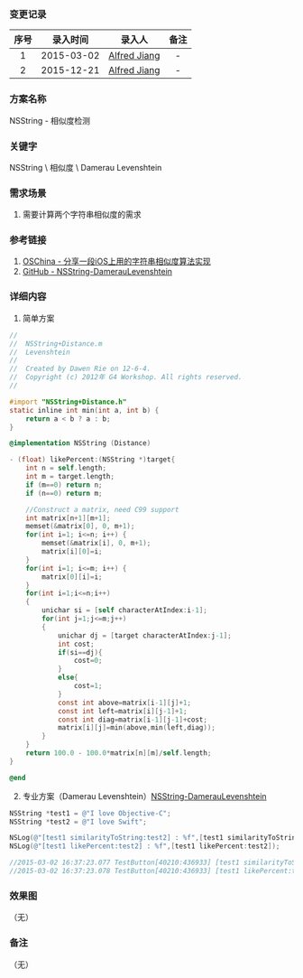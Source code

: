 ### 变更记录

| 序号 | 录入时间 | 录入人 | 备注 |
|:--------:|:--------:|:--------:|:--------:|
| 1 | 2015-03-02 | [Alfred Jiang](https://github.com/viktyz) | - |
| 2 | 2015-12-21 | [Alfred Jiang](https://github.com/viktyz) | - |

### 方案名称

NSString - 相似度检测

### 关键字

NSString \ 相似度 \ Damerau Levenshtein

### 需求场景

1. 需要计算两个字符串相似度的需求

### 参考链接

1. [OSChina - 分享一段iOS上用的字符串相似度算法实现](http://my.oschina.net/dourgulf/blog/60846)
2. [GitHub - NSString-DamerauLevenshtein](https://github.com/JanX2/NSString-DamerauLevenshtein)

### 详细内容

1. 简单方案
```objectivec
//
//  NSString+Distance.m
//  Levenshtein
//
//  Created by Dawen Rie on 12-6-4.
//  Copyright (c) 2012年 G4 Workshop. All rights reserved.
//

#import "NSString+Distance.h"
static inline int min(int a, int b) {
    return a < b ? a : b;
}

@implementation NSString (Distance)

- (float) likePercent:(NSString *)target{
    int n = self.length;
    int m = target.length;
    if (m==0) return n;
    if (n==0) return m;

    //Construct a matrix, need C99 support
    int matrix[n+1][m+1];
    memset(&matrix[0], 0, m+1);
    for(int i=1; i<=n; i++) {
        memset(&matrix[i], 0, m+1);
        matrix[i][0]=i;
    }
    for(int i=1; i<=m; i++) {
        matrix[0][i]=i;
    }
    for(int i=1;i<=n;i++)
    {
        unichar si = [self characterAtIndex:i-1];
        for(int j=1;j<=m;j++)
        {
            unichar dj = [target characterAtIndex:j-1];
            int cost;
            if(si==dj){
                cost=0;
            }
            else{
                cost=1;
            }
            const int above=matrix[i-1][j]+1;
            const int left=matrix[i][j-1]+1;
            const int diag=matrix[i-1][j-1]+cost;
            matrix[i][j]=min(above,min(left,diag));
        }
    }
    return 100.0 - 100.0*matrix[n][m]/self.length;
}

@end
```
2. 专业方案（Damerau Levenshtein）[NSString-DamerauLevenshtein](https://github.com/JanX2/NSString-DamerauLevenshtein)
```objectivec
NSString *test1 = @"I love Objective-C";
NSString *test2 = @"I love Swift";

NSLog(@"[test1 similarityToString:test2] : %f",[test1 similarityToString:test2]);
NSLog(@"[test1 likePercent:test2] : %f",[test1 likePercent:test2]);

//2015-03-02 16:37:23.077 TestButton[40210:436933] [test1 similarityToString:test2] : 0.444444
//2015-03-02 16:37:23.078 TestButton[40210:436933] [test1 likePercent:test2] : 44.444443
```

### 效果图
（无）

### 备注
（无）
